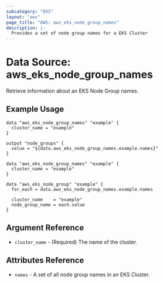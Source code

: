 ```yaml
---
subcategory: "EKS"
layout: "aws"
page_title: "AWS: aws_eks_node_group_names"
description: |-
  Provides a set of node group names for a EKS Cluster
---
```


# Data Source: aws_eks_node_group_names

Retrieve information about an EKS Node Group names.

## Example Usage

```hcl
data "aws_eks_node_group_names" "example" {
  cluster_name = "example"
}

output "node_groups" {
  value = "${data.aws_eks_node_group_names.example.names}"
}
```

```hcl
data "aws_eks_node_group_names" "example" {
  cluster_name = "example"
}

data "aws_eks_node_group" "example" {
  for_each = data.aws_eks_node_group_names.example.names

  cluster_name    = "example"
  node_group_name = each.value
}
```


## Argument Reference

* `cluster_name` - (Required) The name of the cluster.

## Attributes Reference

* `names` - A set of all node group names in an EKS Cluster.
